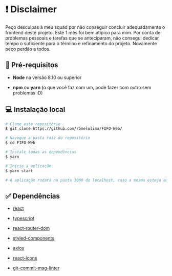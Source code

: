 # :exclamation: Disclaimer
Peço desculpas à meu squad por não conseguir concluir adequadamente o frontend deste projeto.
Este 1 mês foi bem atípico para mim. Por conta de problemas pessoais e tarefas que se anteciparam, não consegui dedicar tempo o suficiente para o término e refinamento do projeto.
Novamente peço perdão a todos. 

## :crystal_ball: Pré-requisitos
- **Node** na versão 8.10 ou superior 

- **npm** ou **yarn** (o que você faz com um, pode fazer com outro sem problemas :D)

## :computer: Instalação local

```bash
# Clone este repositório
$ git clone https://github.com/rbmelolima/FIFO-Web/

# Navegue a pasta raiz do repositório
$ cd FIFO-Web

# Instale todas as dependências
$ yarn

# Inicie a aplicação
$ yarn start

# A aplicação rodará na pasta 3000 do localhost, caso a mesma esteja em utilização, a porta será outra.
```

## :white_check_mark: Dependências

- [react](https://pt-br.reactjs.org/docs/getting-started.html)

- [typescript](https://www.typescriptlang.org/docs/)

- [react-router-dom](https://reactrouter.com/web/guides/quick-start)

- [styled-components](https://styled-components.com/)

- [axios](https://github.com/axios/axios)

- [react-icons](https://react-icons.github.io/react-icons/)

- [git-commit-msg-linter](https://www.npmjs.com/package/git-commit-msg-linter)
